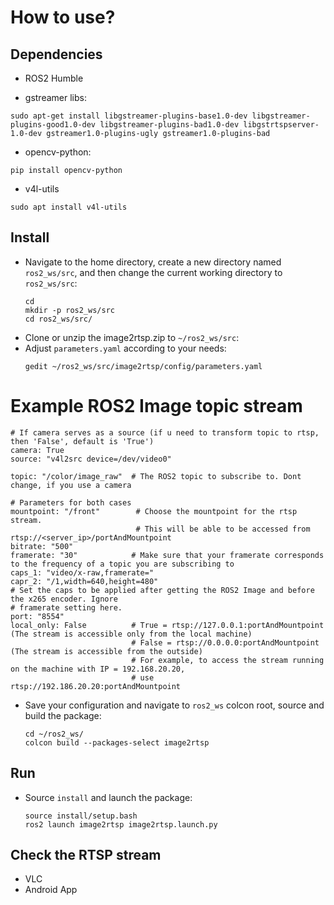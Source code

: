 # **How to use?**

## Dependencies

- ROS2 Humble

- gstreamer libs:
```bashrc
sudo apt-get install libgstreamer-plugins-base1.0-dev libgstreamer-plugins-good1.0-dev libgstreamer-plugins-bad1.0-dev libgstrtspserver-1.0-dev gstreamer1.0-plugins-ugly gstreamer1.0-plugins-bad
```

- opencv-python:

```bashrc
pip install opencv-python
```

- v4l-utils
```bashrc
sudo apt install v4l-utils
```

## Install

- Navigate to the home directory, create a new directory named `ros2_ws/src`, and then change the current working directory to `ros2_ws/src`:
  ```bashrc
  cd
  mkdir -p ros2_ws/src
  cd ros2_ws/src/
  ```
- Clone or unzip the image2rtsp.zip to `~/ros2_ws/src`:
- Adjust  `parameters.yaml` according to your needs:
  ```bashrc
  gedit ~/ros2_ws/src/image2rtsp/config/parameters.yaml
  ```

# Example ROS2 Image topic stream

    # If camera serves as a source (if u need to transform topic to rtsp, then 'False', default is 'True')
    camera: True
    source: "v4l2src device=/dev/video0"

    topic: "/color/image_raw"  # The ROS2 topic to subscribe to. Dont change, if you use a camera

    # Parameters for both cases
    mountpoint: "/front"        # Choose the mountpoint for the rtsp stream.
                                # This will be able to be accessed from rtsp://<server_ip>/portAndMountpoint
    bitrate: "500"
    framerate: "30"            # Make sure that your framerate corresponds to the frequency of a topic you are subscribing to
    caps_1: "video/x-raw,framerate="
    capr_2: "/1,width=640,height=480"
    # Set the caps to be applied after getting the ROS2 Image and before the x265 encoder. Ignore
    # framerate setting here.
    port: "8554"
    local_only: False          # True = rtsp://127.0.0.1:portAndMountpoint (The stream is accessible only from the local machine)
                               # False = rtsp://0.0.0.0:portAndMountpoint (The stream is accessible from the outside)
                               # For example, to access the stream running on the machine with IP = 192.168.20.20,
                               # use rtsp://192.186.20.20:portAndMountpoint
- Save your configuration and navigate to `ros2_ws` colcon root, source and build the package:
  ```bashrc
  cd ~/ros2_ws/
  colcon build --packages-select image2rtsp
  ```

## Run

- Source `install` and launch the package:
  ```bashrc
  source install/setup.bash
  ros2 launch image2rtsp image2rtsp.launch.py
  ```

## Check the RTSP stream
- VLC
- Android App